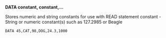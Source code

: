 **DATA constant, constant,...**

Stores numeric and string constants for use with READ statement
  constant  - String or numeric constant(s) such as 127.2985 or Beagle

```ecb2
DATA 45,CAT,98,DOG,24.3,1000
```
